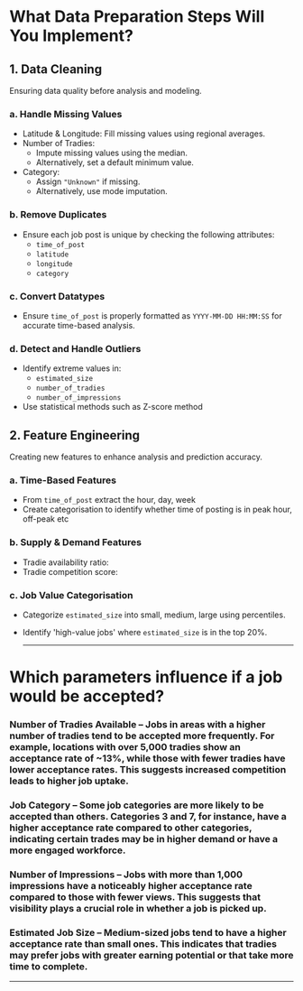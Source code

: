 # What Data Preparation Steps Will You Implement?

## 1. Data Cleaning

Ensuring data quality before analysis and modeling.

### a. Handle Missing Values
- Latitude & Longitude: Fill missing values using regional averages.
- Number of Tradies:  
  - Impute missing values using the median.  
  - Alternatively, set a default minimum value.  
- Category:  
  - Assign `"Unknown"` if missing.  
  - Alternatively, use mode imputation.

### b. Remove Duplicates
- Ensure each job post is unique by checking the following attributes:
  - `time_of_post`
  - `latitude`
  - `longitude`
  - `category`

### c. Convert Datatypes
- Ensure `time_of_post` is properly formatted as `YYYY-MM-DD HH:MM:SS` for accurate time-based analysis.

### d. Detect and Handle Outliers
- Identify extreme values in:
  - `estimated_size`
  - `number_of_tradies`
  - `number_of_impressions`
- Use statistical methods such as Z-score method

## 2. Feature Engineering

Creating new features to enhance analysis and prediction accuracy.

### a. Time-Based Features
- From `time_of_post` extract the hour, day, week 
- Create categorisation to identify whether time of posting is in peak hour, off-peak etc

### b. Supply & Demand Features
- Tradie availability ratio:  
- Tradie competition score: 


### c. Job Value Categorisation
- Categorize `estimated_size` into small, medium, large using percentiles.
- Identify 'high-value jobs' where `estimated_size` is in the top 20%.

  ---

# Which parameters influence if a job would be accepted?

### Number of Tradies Available – Jobs in areas with a higher number of tradies tend to be accepted more frequently. For example, locations with over 5,000 tradies show an acceptance rate of ~13%, while those with fewer tradies have lower acceptance rates. This suggests increased competition leads to higher job uptake.

### Job Category – Some job categories are more likely to be accepted than others. Categories 3 and 7, for instance, have a higher acceptance rate compared to other categories, indicating certain trades may be in higher demand or have a more engaged workforce.

### Number of Impressions – Jobs with more than 1,000 impressions have a noticeably higher acceptance rate compared to those with fewer views. This suggests that visibility plays a crucial role in whether a job is picked up.

### Estimated Job Size – Medium-sized jobs tend to have a higher acceptance rate than small ones. This indicates that tradies may prefer jobs with greater earning potential or that take more time to complete.





-----

